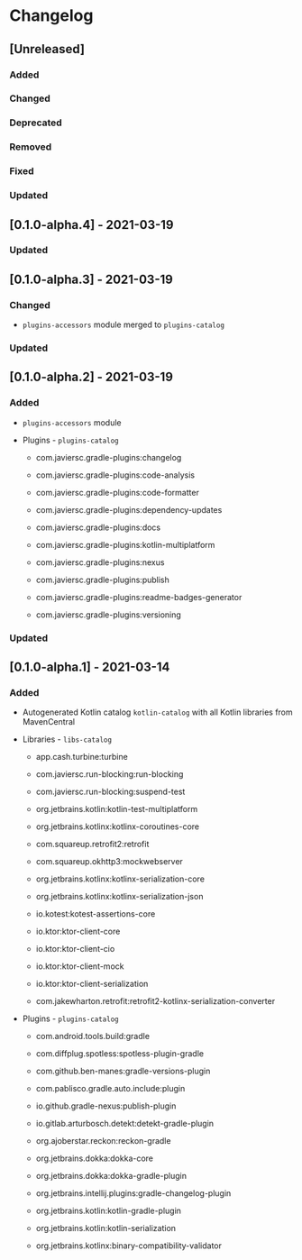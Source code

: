 # Changelog

## [Unreleased]

### Added

### Changed

### Deprecated

### Removed

### Fixed

### Updated

## [0.1.0-alpha.4] - 2021-03-19

### Updated

## [0.1.0-alpha.3] - 2021-03-19

### Changed

  - `plugins-accessors` module merged to `plugins-catalog`

### Updated

## [0.1.0-alpha.2] - 2021-03-19

### Added

  - `plugins-accessors` module

  - Plugins - `plugins-catalog`

    - com.javiersc.gradle-plugins:changelog

    - com.javiersc.gradle-plugins:code-analysis

    - com.javiersc.gradle-plugins:code-formatter

    - com.javiersc.gradle-plugins:dependency-updates

    - com.javiersc.gradle-plugins:docs

    - com.javiersc.gradle-plugins:kotlin-multiplatform

    - com.javiersc.gradle-plugins:nexus

    - com.javiersc.gradle-plugins:publish

    - com.javiersc.gradle-plugins:readme-badges-generator

    - com.javiersc.gradle-plugins:versioning

### Updated

## [0.1.0-alpha.1] - 2021-03-14

### Added

  - Autogenerated Kotlin catalog `kotlin-catalog` with all Kotlin libraries from MavenCentral

  - Libraries - `libs-catalog`

    - app.cash.turbine:turbine

    - com.javiersc.run-blocking:run-blocking

    - com.javiersc.run-blocking:suspend-test

    - org.jetbrains.kotlin:kotlin-test-multiplatform

    - org.jetbrains.kotlinx:kotlinx-coroutines-core

    - com.squareup.retrofit2:retrofit

    - com.squareup.okhttp3:mockwebserver

    - org.jetbrains.kotlinx:kotlinx-serialization-core

    - org.jetbrains.kotlinx:kotlinx-serialization-json

    - io.kotest:kotest-assertions-core

    - io.ktor:ktor-client-core 

    - io.ktor:ktor-client-cio

    - io.ktor:ktor-client-mock

    - io.ktor:ktor-client-serialization

    - com.jakewharton.retrofit:retrofit2-kotlinx-serialization-converter

  - Plugins - `plugins-catalog`

    - com.android.tools.build:gradle

    - com.diffplug.spotless:spotless-plugin-gradle

    - com.github.ben-manes:gradle-versions-plugin

    - com.pablisco.gradle.auto.include:plugin

    - io.github.gradle-nexus:publish-plugin

    - io.gitlab.arturbosch.detekt:detekt-gradle-plugin

    - org.ajoberstar.reckon:reckon-gradle

    - org.jetbrains.dokka:dokka-core

    - org.jetbrains.dokka:dokka-gradle-plugin

    - org.jetbrains.intellij.plugins:gradle-changelog-plugin

    - org.jetbrains.kotlin:kotlin-gradle-plugin

    - org.jetbrains.kotlin:kotlin-serialization

    - org.jetbrains.kotlinx:binary-compatibility-validator

